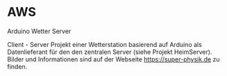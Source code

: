 # AWS
Arduino Wetter Server

Client - Server Projekt einer Wetterstation basierend auf Arduino als Datenlieferant für den den zentralen Server (siehe Projekt HeimServer). Bilder und Informationen sind auf der Webseite https://super-physik.de zu finden.
